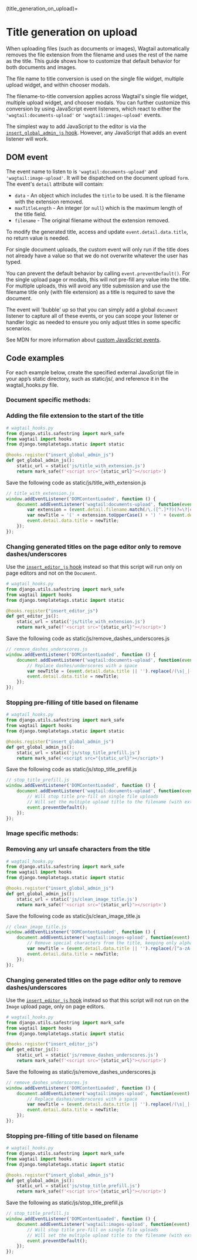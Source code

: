 (title_generation_on_upload)=

# Title generation on upload

When uploading files (such as documents or images), Wagtail automatically removes the file extension from the filename and uses the rest of the name as the title. This guide shows how to customize that default behavior for both documents and images.

The file name to title conversion is used on the single file widget, multiple upload widget, and within chooser modals.

The filename-to-title conversion applies across Wagtail's single file widget, multiple upload widget, and chooser modals. You can further customize this conversion by using JavaScript event listeners, which react to either the `'wagtail:documents-upload'` or `'wagtail:images-upload'` events.

The simplest way to add JavaScript to the editor is via the [`insert_global_admin_js` hook](insert_global_admin_js). However, any JavaScript that adds an event listener will work.

## DOM event

The event name to listen to is `'wagtail:documents-upload'` and `'wagtail:image-upload'`. It will be dispatched on the document upload `form`. The event's `detail` attribute will contain:

-   `data` - An object which includes the `title` to be used. It is the filename with the extension removed.
-   `maxTitleLength` - An integer (or `null`) which is the maximum length of the title field.
-   `filename` - The original filename without the extension removed.

To modify the generated title, access and update `event.detail.data.title`, no return value is needed.

For single document uploads, the custom event will only run if the title does not already have a value so that we do not overwrite whatever the user has typed.

You can prevent the default behavior by calling `event.preventDefault()`. For the single upload page or modals, this will not pre-fill any value into the title. For multiple uploads, this will avoid any title submission and use the filename title only (with file extension) as a title is required to save the document.

The event will 'bubble' up so that you can simply add a global `document` listener to capture all of these events, or you can scope your listener or handler logic as needed to ensure you only adjust titles in some specific scenarios.

See MDN for more information about [custom JavaScript events](https://developer.mozilla.org/en-US/docs/Web/Events/Creating_and_triggering_events).

## Code examples

For each example below, create the specified external JavaScript file in your app’s static directory, such as static/js/, and reference it in the wagtail_hooks.py file.

### Document specific methods:

### Adding the file extension to the start of the title

```python
# wagtail_hooks.py
from django.utils.safestring import mark_safe
from wagtail import hooks
from django.templatetags.static import static

@hooks.register("insert_global_admin_js")
def get_global_admin_js():
    static_url = static('js/title_with_extension.js')
    return mark_safe(f'<script src="{static_url}"></script>')
```

Save the following code as static/js/title_with_extension.js

```javascript
// title_with_extension.js
window.addEventListener('DOMContentLoaded', function () {
    document.addEventListener('wagtail:documents-upload', function(event) {
        var extension = (event.detail.filename.match(/\.([^.]*?)(?=\?|#|$)/) || [''])[1];
        var newTitle = '(' + extension.toUpperCase() + ') ' + (event.detail.data.title || '');
        event.detail.data.title = newTitle;
    });
});
```


### Changing generated titles on the page editor only to remove dashes/underscores

Use the [`insert_editor_js` hook](insert_editor_js) instead so that this script will run only on page editors and not on the `Document`.

```python
# wagtail_hooks.py
from django.utils.safestring import mark_safe
from wagtail import hooks
from django.templatetags.static import static

@hooks.register("insert_editor_js")
def get_editor_js():
    static_url = static('js/title_with_extension.js')
    return mark_safe(f'<script src="{static_url}"></script>')
```

Save the following code as static/js/remove_dashes_underscores.js

```javascript
// remove_dashes_underscores.js
window.addEventListener('DOMContentLoaded', function () {
    document.addEventListener('wagtail:documents-upload', function(event) {
        // Replace dashes/underscores with a space
        var newTitle = (event.detail.data.title || '').replace(/(\s|_|-)/g, " ");
        event.detail.data.title = newTitle;
    });
});
```

### Stopping pre-filling of title based on filename

```python
# wagtail_hooks.py
from django.utils.safestring import mark_safe
from wagtail import hooks
from django.templatetags.static import static

@hooks.register("insert_global_admin_js")
def get_global_admin_js():
    static_url = static('js/stop_title_prefill.js')
    return mark_safe('<script src="{static_url}"></script>')
```

Save the following code as static/js/stop_title_prefill.js

```javascript
// stop_title_prefill.js
window.addEventListener('DOMContentLoaded', function () {
    document.addEventListener('wagtail:documents-upload', function(event) {
        // Will stop title pre-fill on single file uploads
        // Will set the multiple upload title to the filename (with extension)
        event.preventDefault();
    });
});
```
### Image specific methods:

### Removing any url unsafe characters from the title

```python
# wagtail_hooks.py
from django.utils.safestring import mark_safe
from wagtail import hooks
from django.templatetags.static import static

@hooks.register("insert_global_admin_js")
def get_global_admin_js():
    static_url = static('js/clean_image_title.js')
    return mark_safe(f'<script src="{static_url}"></script>')
```

Save the following code as static/js/clean_image_title.js

```javascript
// clean_image_title.js
window.addEventListener('DOMContentLoaded', function () {
    document.addEventListener('wagtail:images-upload', function(event) {
        // Remove special characters from the title, keeping only alphanumeric characters, spaces, and hyphens
        var newTitle = (event.detail.data.title || '').replace(/[^a-zA-Z0-9\s-]/g, "");
        event.detail.data.title = newTitle;
    });
});
```

### Changing generated titles on the page editor only to remove dashes/underscores

Use the [`insert_editor_js` hook](insert_editor_js) instead so that this script will not run on the `Image` upload page, only on page editors.

```python
# wagtail_hooks.py
from django.utils.safestring import mark_safe
from wagtail import hooks
from django.templatetags.static import static

@hooks.register("insert_editor_js")
def get_editor_js():
    static_url = static('js/remove_dashes_underscores.js')
    return mark_safe(f'<script src="{static_url}"></script>')
```

Save the following as static/js/remove_dashes_underscores.js

```javascript
// remove_dashes_underscores.js
window.addEventListener('DOMContentLoaded', function () {
    document.addEventListener('wagtail:images-upload', function(event) {
        // Replace dashes/underscores with a space
        var newTitle = (event.detail.data.title || '').replace(/(\s|_|-)/g, " ");
        event.detail.data.title = newTitle;
    });
});
```

### Stopping pre-filling of title based on filename

```python
# wagtail_hooks.py
from django.utils.safestring import mark_safe
from wagtail import hooks
from django.templatetags.static import static

@hooks.register("insert_global_admin_js")
def get_global_admin_js():
    static_url = static('js/stop_title_prefill.js')
    return mark_safe(f'<script src="{static_url}"></script>')
```

Save the following as static/js/stop_title_prefill.js

```javascript
// stop_title_prefill.js
window.addEventListener('DOMContentLoaded', function () {
    document.addEventListener('wagtail:images-upload', function(event) {
        // Will stop title pre-fill on single file uploads
        // Will set the multiple upload title to the filename (with extension)
        event.preventDefault();
    });
});
```
